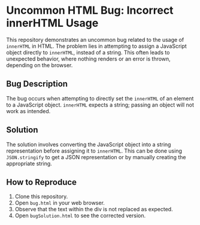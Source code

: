 # Uncommon HTML Bug: Incorrect innerHTML Usage

This repository demonstrates an uncommon bug related to the usage of `innerHTML` in HTML.  The problem lies in attempting to assign a JavaScript object directly to `innerHTML`, instead of a string. This often leads to unexpected behavior, where nothing renders or an error is thrown, depending on the browser.

## Bug Description
The bug occurs when attempting to directly set the `innerHTML` of an element to a JavaScript object.  `innerHTML` expects a string; passing an object will not work as intended.

## Solution
The solution involves converting the JavaScript object into a string representation before assigning it to `innerHTML`.  This can be done using `JSON.stringify` to get a JSON representation or by manually creating the appropriate string.

## How to Reproduce
1. Clone this repository.
2. Open `bug.html` in your web browser.
3. Observe that the text within the div is not replaced as expected.
4. Open `bugSolution.html` to see the corrected version.